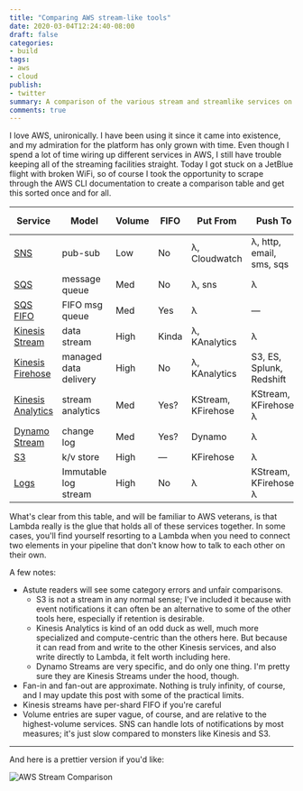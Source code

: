 ```yaml
---
title: "Comparing AWS stream-like tools"
date: 2020-03-04T12:24:40-08:00
draft: false
categories:
- build
tags:
- aws
- cloud
publish:
- twitter
summary: A comparison of the various stream and streamlike services on AWS (Kinesis, SQS, SNS, etc.)
comments: true
---
```


I love AWS, unironically. I have been using it since it came into existence, and my admiration for the platform has only grown with time. Even though I spend a lot of time wiring up different services in AWS, I still have trouble keeping all of the streaming facilities straight. Today I got stuck on a JetBlue flight with broken WiFi, so of course I took the opportunity to scrape through the AWS CLI documentation to create a comparison table and get this sorted once and for all.

Service | Model | Volume | FIFO | Put From | Push To | Fan-In | Fan-Out | Default Limit | Rsvd Cap? | 
--- | --- | --- | --- | --- | --- | --- | --- | --- | --- 
[SNS](https://docs.aws.amazon.com/sns/latest/dg/welcome.html) | pub-sub | Low | No | λ, Cloudwatch | λ, http, email, sms, sqs | ∞ | ∞ | 100,000 | No
[SQS](https://docs.aws.amazon.com/AWSSimpleQueueService/latest/SQSDeveloperGuide/welcome.html) | message queue | Med | No | λ, sns | λ | ∞ | 1 |  | No
[SQS FIFO](https://docs.aws.amazon.com/AWSSimpleQueueService/latest/SQSDeveloperGuide/FIFO-queues.html) | FIFO msg queue | Med | Yes | λ | — | ∞ | 1 |  | No
[Kinesis Stream](https://docs.aws.amazon.com/streams/latest/dev/introduction.html) | data stream | High | Kinda | λ, KAnalytics | λ | ∞ | ∞ | 50/region | Yes
[Kinesis Firehose](https://docs.aws.amazon.com/firehose/latest/dev/what-is-this-service.html) | managed data delivery | High | No | λ, KAnalytics | S3, ES, Splunk, Redshift | ∞ | 1 | 50/region | No
[Kinesis Analytics](https://docs.aws.amazon.com/kinesisanalytics/latest/dev/what-is.html) | stream analytics | Med | Yes? | KStream, KFirehose | KStream, KFirehose, λ | 1 | 3 | 50/region | No*
[Dynamo Stream](https://docs.aws.amazon.com/amazondynamodb/latest/developerguide/Streams.html) | change log | Med | Yes? | Dynamo | λ | 1 | ∞ | — | No
[S3](https://docs.aws.amazon.com/AmazonS3/latest/dev/Welcome.html) | k/v store | High | — | KFirehose | λ | ∞ | ∞ | — | No
[Logs](https://docs.aws.amazon.com/AmazonCloudWatch/latest/logs/WhatIsCloudWatchLogs.html) | Immutable log stream | High | No | λ | KStream, KFirehose, λ | ∞ | ∞ | — | No

What's clear from this table, and will be familiar to AWS veterans, is that Lambda really is the glue that holds all of these services together. In some cases, you'll find yourself resorting to a Lambda when you need to connect two elements in your pipeline that don't know how to talk to each other on their own.

A few notes:
* Astute readers will see some category errors and unfair comparisons.
  * S3 is not a stream in any normal sense; I've included it because with event notifications it can often be an alternative to some of the other tools here, especially if retention is desirable. 
  * Kinesis Analytics is kind of an odd duck as well, much more specialized and compute-centric than the others here. But because it can read from and write to the other Kinesis services, and also write directly to Lambda, it felt worth including here.
  * Dynamo Streams are very specific, and do only one thing. I'm pretty sure they are Kinesis Streams under the hood, though.
* Fan-in and fan-out are approximate. Nothing is truly infinity, of course, and I may update this post with some of the practical limits.
* Kinesis streams have per-shard FIFO if you're careful
* Volume entries are super vague, of course, and are relative to the highest-volume services. SNS can handle lots of notifications by most measures; it's just slow compared to monsters like Kinesis and S3.
---

And here is a prettier version if you'd like:

![AWS Stream Comparison](/img/aws-stream-comparison.png)
